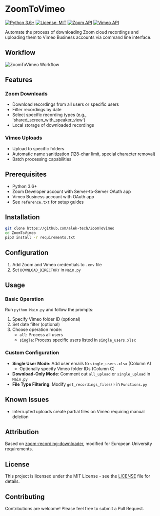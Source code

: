 # ZoomToVimeo

[![Python 3.6+](https://img.shields.io/badge/python-3.6+-blue.svg)](https://www.python.org/downloads/)
[![License: MIT](https://img.shields.io/badge/License-MIT-yellow.svg)](https://opensource.org/licenses/MIT)
[![Zoom API](https://img.shields.io/badge/Zoom-API-2D8CFF)](https://marketplace.zoom.us/docs/api-reference/introduction)
[![Vimeo API](https://img.shields.io/badge/Vimeo-API-00ADEF)](https://developer.vimeo.com/api/reference)

Automate the process of downloading Zoom cloud recordings and uploading them to Vimeo Business accounts via command line interface.

## Workflow

![ZoomToVimeo Workflow](workflow.svg)

## Features

### Zoom Downloads
- Download recordings from all users or specific users
- Filter recordings by date
- Select specific recording types (e.g., 'shared_screen_with_speaker_view')
- Local storage of downloaded recordings

### Vimeo Uploads
- Upload to specific folders
- Automatic name sanitization (128-char limit, special character removal)
- Batch processing capabilities

## Prerequisites
- Python 3.6+
- Zoom Developer account with Server-to-Server OAuth app
- Vimeo Business account with OAuth app
- See `reference.txt` for setup guides

## Installation

```bash
git clone https://github.com/alek-tech/ZoomToVimeo
cd ZoomToVimeo
pip3 install -r requirements.txt
```

## Configuration
1. Add Zoom and Vimeo credentials to `.env` file
2. Set `DOWNLOAD_DIRECTORY` in `Main.py`

## Usage

### Basic Operation
Run `python Main.py` and follow the prompts:
1. Specify Vimeo folder ID (optional)
2. Set date filter (optional)
3. Choose operation mode:
   - `all`: Process all users
   - `single`: Process specific users listed in `single_users.xlsx`

### Custom Configuration
- **Single User Mode**: Add user emails to `single_users.xlsx` (Column A)
  - Optionally specify Vimeo folder IDs (Column C)
- **Download-Only Mode**: Comment out `all_upload` or `single_upload` in `Main.py`
- **File Type Filtering**: Modify `get_recordings_files()` in `Functions.py`

## Known Issues
- Interrupted uploads create partial files on Vimeo requiring manual deletion

## Attribution
Based on [zoom-recording-downloader](https://github.com/ricardorodrigues-ca/zoom-recording-downloader), modified for European University requirements.

## License
This project is licensed under the MIT License - see the [LICENSE](LICENSE) file for details.

## Contributing
Contributions are welcome! Please feel free to submit a Pull Request.
